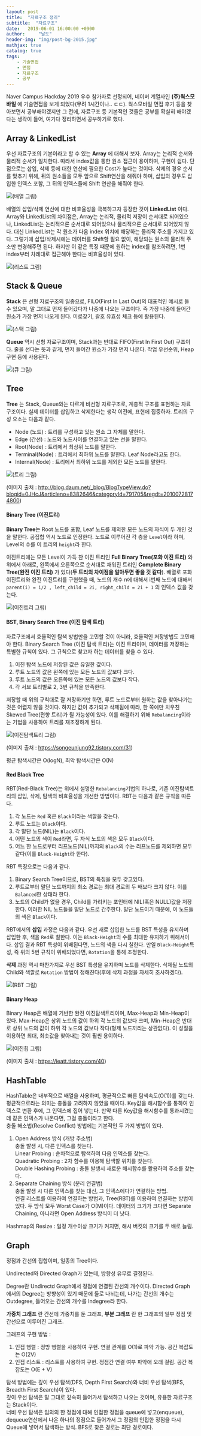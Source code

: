 ```yaml
---
layout: post
title:  "자료구조 정리"
subtitle:  "자료구조"
date:   2019-06-01 16:00:00 +0900
author:     "날도"
header-img: "img/post-bg-2015.jpg"
mathjax: true
catalog: true
tags: 
    - 기술면접
    - 면접
    - 자료구조
    - 공부
---
```

Naver Campus Hackday 2019 우수 참가자로 선정되어, 네이버 계열사인 **(주)웍스모바일** 에 기술면접을 보게 되었다(무려 1시간이나.. ㄷㄷ). 웍스모바일 면접 후기 등을 찾아보면서 공부해야겠지만 그 전에, 자료구조 등 기본적인 것들은 공부를 확실히 해야겠다는 생각이 들어, 여기다 정리하면서 공부하기로 했다.

## Array & LinkedList
우선 자료구조의 기본이라고 할 수 있는 **Array** 에 대해서 보자. Array는 논리적 순서와 물리적 순서가 일치한다. 따라서 index값을 통한 원소 접근이 용이하며, 구현이 쉽다. 단점으로는 삽입, 삭제 등에 대한 연산에 필요한 Cost가 높다는 것이다. 삭제의 경우 순서를 맞추기 위해, 뒤의 원소들을 모두 앞으로 Shift연산을 해줘야 하며, 삽입의 경우도 삽입한 인덱스 포함, 그 뒤의 인덱스들에 Shift 연산을 해줘야 한다.

![(배열 그림)](/img/in-post/post-data-structure/1.PNG)

배열의 삽입/삭제 연산에 대한 비효율성을 극복하고자 등장한 것이 **LinkedList** 이다. Array와 LinkedList의 차이점은, Array는 논리적, 물리적 저장이 순서대로 되어있으나, LinkedList는 논리적으론 순서대로 되어있으나 물리적으론 순서대로 되어있지 않다. 대신 LinkedList는 각 원소가 다음 index 위치에 해당하는 물리적 주소를 가지고 있다. 그렇기에 삽입/삭제시에는 데이터를 Shift할 필요 없이, 해당되는 원소의 물리적 주소만 변경해주면 된다. 하지만 이 같은 특징 때문에 원하는 index를 참조하려면, 1번 index부터 차례대로 접근해야 한다는 비효율성이 있다.

![(리스트 그림)](/img/in-post/post-data-structure/2.PNG)

## Stack & Queue
**Stack** 은 선형 자료구조의 일종으로, FILO(First In Last Out)의 대표적인 예시로 들 수 있으며, 말 그대로 먼저 들어갔다가 나중에 나오는 구조이다. 즉 가장 나중에 들어간 원소가 가장 먼저 나오게 된다. 미로찾기, 괄호 유효성 체크 등에 활용된다.

![(스택 그림)](/img/in-post/post-data-structure/3.PNG)

**Queue** 역시 선형 자료구조이며, Stack과는 반대로 FIFO(First In First Out) 구조이다. 줄을 선다는 뜻과 같게, 먼저 들어간 원소가 가장 먼저 나온다. 작업 우선순위, Heap 구현 등에 사용된다.

![(큐 그림)](/img/in-post/post-data-structure/4.PNG)

## Tree
**Tree** 는 Stack, Queue와는 다르게 비선형 자료구조로, 계층적 구조를 표현하는 자료구조이다. 실제 데이터를 삽입하고 삭제한다는 생각 이전에, 표현에 집중하자. 트리의 구성 요소는 다음과 같다.

* Node (노드) : 트리를 구성하고 있는 원소 그 자체를 말한다.
* Edge (간선) : 노드와 노드사이를 연결하고 있는 선을 말한다.
* Root(Node) : 트리에서 최상위 노드를 말한다.
* Terminal(Node) : 트리에서 최하위 노드를 말한다. Leaf Node라고도 한다.
* Internal(Node) : 트리에서 최하위 노드를 제외한 모든 노드를 말한다. 

![(트리 그림)](/img/in-post/post-data-structure/5.jpg)

(이미지 출처 : <http://blog.daum.net/_blog/BlogTypeView.do?blogid=0JHcJ&articleno=8382646&categoryId=791705&regdt=20100728174800>)

#### Binary Tree (이진트리)
**Binary Tree**는 Root 노드를 포함, Leaf 노드를 제외한 모든 노드의 자식이 두 개인 것을 말한다. 공집합 역시 노드로 인정한다. 노드로 이루어진 각 층을 `Level`이라 하며, Level의 수를 이 트리의 `height`라 한다.

이진트리에는 모든 Level이 가득 찬 이진 트리인 **Full Binary Tree(포화 이진 트리)** 와 위에서 아래로, 왼쪽에서 오른쪽으로 순서대로 채워진 트리인 **Complete Binary Tree(완전 이진 트리)** 가 있다(**두 트리의 차이점을 알아두면 좋을 것 같다**). 배열로 포화 이진트리와 완전 이진트리를 구현했을 때, 노드의 개수 n에 대해서 i번째 노드에 대해서 `parent(i) = i/2 , left_child = 2i, right_child = 2i + 1` 의 인덱스 값을 갖는다.

![(이진트리 그림)](/img/in-post/post-data-structure/6.png)

#### BST, Binary Search Tree (이진 탐색 트리)
자료구조에서 효율적인 탐색 방법만을 고민할 것이 아니라, 효율적인 저장방법도 고민해야 한다. Binary Search Tree (이진 탐색 트리)는 이진 트리이며, 데이터를 저장하는 특별한 규칙이 있다. 그 규칙으로 찾고자 하는 데이터를 찾을 수 있다.

1. 이진 탐색 노드에 저장된 값은 유일한 값이다.
2. 루트 노드의 값은 왼쪽에 있는 모든 노드의 값보다 크다.
3. 루트 노드의 값은 오른쪽에 있는 모든 노드의 값보다 작다.
4. 각 서브 트리별로 2, 3번 규칙을 만족한다.

저장할 때 위의 규칙대로 잘 저장하기만 하면, 루트 노드로부터 원하는 값을 찾아나가는 것은 어렵지 않을 것이다. 하지만 값이 추가되고 삭제됨에 따라, 한 쪽에만 치우친 Skewed Tree(편향 트리)가 될 가능성이 있다. 이를 해결하기 위해 `Rebalancing`이라는 기법을 사용하여 트리를 재조정하게 된다.

![(이진탐색트리 그림)](/img/in-post/post-data-structure/7.png)

(이미지 출처 : <https://songeunjung92.tistory.com/31>)

평균 탐색시간은 O(logN), 최악 탐색시간은 O(N)

#### Red Black Tree
RBT(Red-Black Tree)는 위에서 설명한 `Rebalancing`기법의 하나로, 기존 이진탐색트리의 삽입, 삭제, 탐색의 비효율성을 개선한 방법이다. RBT는 다음과 같은 규칙을 따른다.

1. 각 노드는 `Red` 혹은 `Black`이라는 색깔을 갖는다.
2. 루트 노드는 `Black`이다.
3. 각 말단 노드(NIL)는 `Black`이다.
4. 어떤 노드의 색이 `Red`라면, 두 자식 노드의 색은 모두 `Black`이다.
5. 어느 한 노드로부터 리프노드(NIL)까지의 `Black`의 수는 리프노드를 제외하면 모두 같다(이를 `Black-Height`라 한다).

RBT 특징으로는 다음과 같다.

1. Binary Search Tree이므로, BST의 특징을 모두 갖고있다.
2. 루트로부터 말단 노드까지의 최소 경로는 최대 경로의 두 배보다 크지 않다. 이를 `Balanced`한 상태라 한다.
3. 노드의 Child가 없을 경우, Child를 가리키는 포인터에 NIL(혹은 NULL)값을 저장한다. 이러한 NIL 노드들을 말단 노드로 간주한다. 말단 노드이기 때문에, 이 노드들의 색은 `Black`이다.

RBT에서의 **삽입** 과정은 다음과 같다. 우선 새로 삽입한 노드를 BST 특성을 유지하며 삽입한 후, 색을 `Red`로 칠한다. 이는 `Black-Height`의 수를 최대한 유지하기 위해서이다. 삽입 결과 RBT 특성이 위배된다면, 노드의 색을 다시 칠한다. 만일 `Black-Height`특성, 즉 위의 5번 규칙이 위배되었다면, `Rotation`을 통해 조정한다.

**삭제** 과정 역시 마찬가지로 우선 BST 특성을 유지하며 노드를 삭제한다. 삭제될 노드의 Child와 색깔로 `Rotation` 방법이 정해진다(후에 삭제 과정을 자세히 조사하겠다).

![(RBT 그림)](/img/in-post/post-data-structure/8.png)

#### Binary Heap
Binary Heap은 배열에 기반한 완전 이진탐색트리이며, Max-Heap과 Min-Heap이 있다. Max-Heap은 상위 노드의 값이 하위 각 노드의 값보다 크며, Min-Heap은 반대로 상위 노드의 값이 하위 각 노드의 값보다 작다(형제 노드끼리는 상관없다). 이 성질을 이용하면 최대, 최솟값을 찾아내는 것이 훨씬 용이하다.

![(이진힙 그림)](/img/in-post/post-data-structure/9.png)

(이미지 출처 : <https://ieatt.tistory.com/40>)

## HashTable
HashTable은 내부적으로 배열을 사용하며, 평균적으로 빠른 탐색속도(O(1))를 갖는다. 평균적으로라는 의미는 충돌을 고려하지 않았을 때이다. Key값을 해시함수를 통하여 인덱스로 변환 후에, 그 인덱스에 집어 넣는다. 만약 다른 Key값을 해시함수를 통과시켰는데 같은 인덱스가 나온다면, 그걸 충돌이라고 한다. <br>
충돌 해소법(Resolve Conflict) 방법에는 기본적인 두 가지 방법이 있다.

1. Open Address 방식 (개방 주소법)<br>
충돌 발생 시, 다른 인덱스를 찾는다. <br>
Linear Probing : 순차적으로 탐색하여 다음 인덱스를 찾는다.<br>
Quadratic Probing : 2차 함수를 이용해 탐색할 위치를 찾는다.<br>
Double Hashing Probing : 충돌 발생시 새로운 해시함수를 활용하여 주소를 찾는다.
2. Separate Chaining 방식 (분리 연결법) <br>
충돌 발생 시 다른 인덱스를 찾는 대신, 그 인덱스에다가 연결하는 방법.<br>
연결 리스트를 이용하여 연결하는 방법과, Tree(RBT)를 이용하여 연결하는 방법이 있다. 두 방식 모두 Worst Case가 O(M)이다. 데이터의 크기가 크다면 Separate Chaining, 아니라면 Open Address 방식이 더 낫다.

Hashmap의 Resize : 일정 개수이상 크기가 커지면, 해시 버킷의 크기를 두 배로 늘림.

## Graph
정점과 간선의 집합이며, 일종의 Tree이다.

Undirected와 Directed Graph가 있는데, 방향성 유무로 결정된다.

Degree란 Undirectd Graph에서 정점에 연결된 간선의 개수이다. Directed Graph에서의 Degree는 방향성이 있기 때문에 둘로 나뉘는데, 나가는 간선의 개수는 Outdegree, 들어오는 간선의 개수를 Indegree라 한다.

**가중치 그래프** 란 간선에 가중치를 둔 그래프, **부분 그래프** 란 한 그래프의 일부 정점 및 간선으로 이루어진 그래프.

그래프의 구현 방법 : <br>

1. 인접 행렬 : 정방 행렬을 사용하여 구현. 연결 관계를 O(1)로 파악 가능. 공간 복잡도는 O(2V) 
2. 인접 리스트 : 리스트를 사용하여 구현. 정점간 연결 여부 파악애 오래 걸림. 공간 복잡도는 O(E + V)

탐색 방법에는 깊이 우선 탐색(DFS, Depth First Search)와 너비 우선 탐색(BFS, Breadth First Search)이 있다. <br>
깊이 우선 탐색은 말 그대로 깊숙히 들어가서 탐색하고 나오는 것이며, 유용한 자료구조는 Stack이다. <br>
너비 우선 탐색은 임의의 한 정점에 대해 인접한 정점을 queue에 넣고(enqueue), dequeue연산에서 나온 하나의 정점으로 들어가서 그 정점의 인접한 정점을 다시 Queue에 넣어서 탐색하는 방식. BFS로 찾은 경로는 최단 경로이다.

